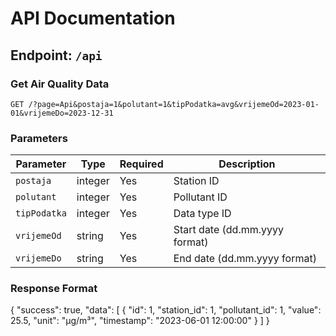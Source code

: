 # API Documentation

## Endpoint: `/api`

### Get Air Quality Data
```http
GET /?page=Api&postaja=1&polutant=1&tipPodatka=avg&vrijemeOd=2023-01-01&vrijemeDo=2023-12-31
```

### Parameters
| Parameter | Type | Required | Description |
|-----------|------|----------|-------------|
| `postaja` | integer | Yes | Station ID |
| `polutant` | integer | Yes | Pollutant ID |
| `tipPodatka` | integer | Yes | Data type ID |
| `vrijemeOd` | string | Yes | Start date (dd.mm.yyyy format) |
| `vrijemeDo` | string | Yes | End date (dd.mm.yyyy format) |

### Response Format
{
  "success": true,
  "data": [
    {
      "id": 1,
      "station_id": 1,
      "pollutant_id": 1,
      "value": 25.5,
      "unit": "μg/m³",
      "timestamp": "2023-06-01 12:00:00"
    }
  ]
}